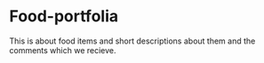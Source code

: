 # Food-portfolia
This is about food items and short descriptions about them and the comments which we recieve.  
